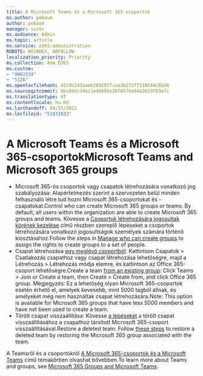 ```yaml
---
title: A Microsoft Teams és a Microsoft 365-csoportok
ms.author: pebaum
author: pebaum
manager: scotv
ms.audience: Admin
ms.topic: article
ms.service: o365-administration
ROBOTS: NOINDEX, NOFOLLOW
localization_priority: Priority
ms.collection: Adm_O365
ms.custom:
- "9002534"
- "5126"
ms.openlocfilehash: 42c9c243aaeb2692977caa3b271f7110544c0a56
ms.sourcegitcommit: 8bc60ec34bc1e40685e3976576e04a2623f63a7c
ms.translationtype: HT
ms.contentlocale: hu-HU
ms.lasthandoff: 04/15/2021
ms.locfileid: "51833833"
---
```

# <a name="microsoft-teams-and-microsoft-365-groups"></a><span data-ttu-id="dd26b-102">A Microsoft Teams és a Microsoft 365-csoportok</span><span class="sxs-lookup"><span data-stu-id="dd26b-102">Microsoft Teams and Microsoft 365 groups</span></span>

- <span data-ttu-id="dd26b-103">Microsoft 365-ös csoportok vagy csapatok létrehozására vonatkozó jog szabályozása: Alapértelmezés szerint a szervezeten belül minden felhasználó létre tud hozni Microsoft 365-csoportokat és -csapatokat.</span><span class="sxs-lookup"><span data-stu-id="dd26b-103">Control who can create Microsoft 365 groups or teams: By default, all users within the organization are able to create Microsoft 365 groups and teams.</span></span> <span data-ttu-id="dd26b-104">Kövesse a [Csoportok létrehozására jogosultak körének kezelése](https://support.office.com/article/4c46c8cb-17d0-44b5-9776-005fced8e618) című részben szereplő lépéseket a csoportok létrehozására vonatkozó jogosultságok személyek számára történő kiosztásához.</span><span class="sxs-lookup"><span data-stu-id="dd26b-104">Follow the steps in [Manage who can create groups](https://support.office.com/article/4c46c8cb-17d0-44b5-9776-005fced8e618) to assign the rights to create groups to a set of people.</span></span>
- <span data-ttu-id="dd26b-105">Csapat létrehozása  [egy meglévő csoportból](https://support.microsoft.com/office/24ec428e-40d7-4a1a-ab87-29be7d145865): Kattintson Csapatok > Csatlakozás csapathoz vagy csapat létrehozása lehetőségre, majd a Létrehozás > Létrehozás módja elemre, és kattintson az Office 365-csoport lehetőségre.</span><span class="sxs-lookup"><span data-stu-id="dd26b-105">Create a team  [from an existing group](https://support.microsoft.com/office/24ec428e-40d7-4a1a-ab87-29be7d145865): Click Teams > Join or Create a team, then Create > Create from, and click Office 365 group.</span></span> <span data-ttu-id="dd26b-106">Megjegyzés: Ez a lehetőség olyan Microsoft 365-csoportok esetén érhető el, amelyek kevesebb, mint 5000 tagból állnak, és amelyeket még nem használtak csapat létrehozására.</span><span class="sxs-lookup"><span data-stu-id="dd26b-106">Note: This option is available for Microsoft 365 groups that have less 5000 members and have not been used to create a team.</span></span>
- <span data-ttu-id="dd26b-107">Törölt csapat visszaállítása: Kövesse [a lépéseket](https://docs.microsoft.com/microsoftteams/archive-or-delete-a-team#restore-a-deleted-team) a törölt csapat visszaállításához a csapathoz társított Microsoft 365-csoport visszaállításával.</span><span class="sxs-lookup"><span data-stu-id="dd26b-107">Restore a deleted team: Follow [these steps](https://docs.microsoft.com/microsoftteams/archive-or-delete-a-team#restore-a-deleted-team) to restore a deleted team by restoring the Microsoft 365 group associated with the team.</span></span>

<span data-ttu-id="dd26b-108">A Teamsről és a csoportokról [A Microsoft 365-csoportok és a Microsoft Teams](https://docs.microsoft.com/microsoftteams/office-365-groups) című témakörben olvashat bővebben.</span><span class="sxs-lookup"><span data-stu-id="dd26b-108">To learn more about Teams and groups, see [Microsoft 365 Groups and Microsoft Teams](https://docs.microsoft.com/microsoftteams/office-365-groups).</span></span>
